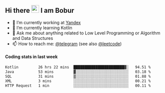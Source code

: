 ## Hi there <img src="https://media.giphy.com/media/hvRJCLFzcasrR4ia7z/giphy.gif" width="25px" height="25px"> I am Bobur

- 💼 I’m currently working at [Yandex](https://yandex.ru/)
- 🌱 I’m currently learning Kotlin
- 💬 Ask me about anything related to Low Level Programming or Algorithm and Data Structures
- 📫 How to reach me: [@telegram](https://t.me/octoant) (see also [@leetcode](https://leetcode.com/octoant/))    

#### Coding stats in last week

<!--START_SECTION:waka-->

```txt
Kotlin         26 hrs 22 mins  ███████████████████████▓░   94.51 %
Java           53 mins         ▓░░░░░░░░░░░░░░░░░░░░░░░░   03.18 %
SQL            31 mins         ▒░░░░░░░░░░░░░░░░░░░░░░░░   01.88 %
XML            3 mins          ░░░░░░░░░░░░░░░░░░░░░░░░░   00.21 %
HTTP Request   1 min           ░░░░░░░░░░░░░░░░░░░░░░░░░   00.11 %
```

<!--END_SECTION:waka-->
